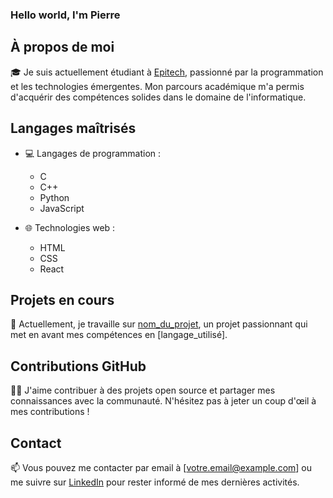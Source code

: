 ### Hello world, I'm Pierre

## À propos de moi

🎓 Je suis actuellement étudiant à [Epitech](https://www.epitech.eu/), passionné par la programmation et les technologies émergentes. Mon parcours académique m'a permis d'acquérir des compétences solides dans le domaine de l'informatique.

## Langages maîtrisés

- 💻 Langages de programmation :
  - C
  - C++
  - Python
  - JavaScript

- 🌐 Technologies web :
  - HTML
  - CSS
  - React

## Projets en cours

🚀 Actuellement, je travaille sur [nom_du_projet](lien_vers_le_projet), un projet passionnant qui met en avant mes compétences en [langage_utilisé].

## Contributions GitHub

👨‍💻 J'aime contribuer à des projets open source et partager mes connaissances avec la communauté. N'hésitez pas à jeter un coup d'œil à mes contributions !

## Contact

📫 Vous pouvez me contacter par email à [votre.email@example.com] ou me suivre sur [LinkedIn](lien_vers_votre_profil_LinkedIn) pour rester informé de mes dernières activités.
